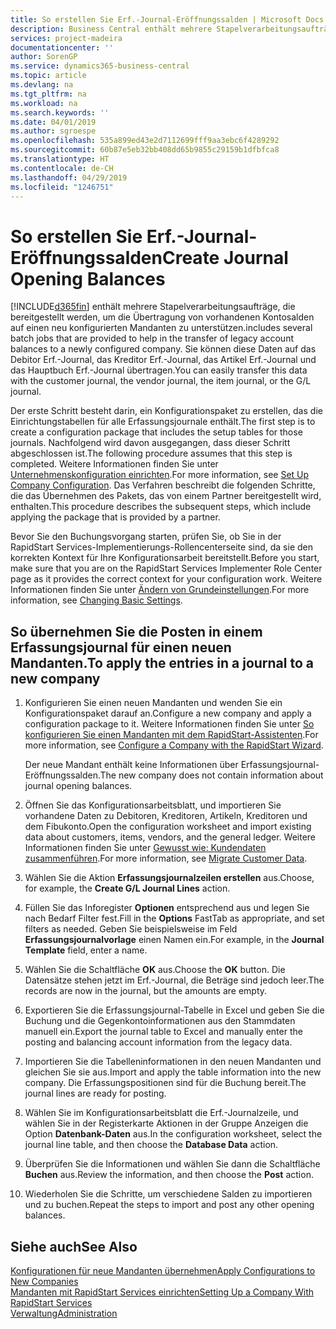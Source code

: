 ```yaml
---
title: So erstellen Sie Erf.-Journal-Eröffnungssalden | Microsoft Docs
description: Business Central enthält mehrere Stapelverarbeitungsaufträge, die bereitgestellt werden, um die Übertragung von vorhandenen Kontosalden auf einen neu konfigurierten Mandanten zu unterstützen. Sie können diese Daten mithilfe von Buch.-Blatt-Buchungen einfach übertragen.
services: project-madeira
documentationcenter: ''
author: SorenGP
ms.service: dynamics365-business-central
ms.topic: article
ms.devlang: na
ms.tgt_pltfrm: na
ms.workload: na
ms.search.keywords: ''
ms.date: 04/01/2019
ms.author: sgroespe
ms.openlocfilehash: 535a899ed43e2d7112699fff9aa3ebc6f4289292
ms.sourcegitcommit: 60b87e5eb32bb408dd65b9855c29159b1dfbfca8
ms.translationtype: HT
ms.contentlocale: de-CH
ms.lasthandoff: 04/29/2019
ms.locfileid: "1246751"
---
```

# <a name="create-journal-opening-balances"></a><span data-ttu-id="23ae4-104">So erstellen Sie Erf.-Journal-Eröffnungssalden</span><span class="sxs-lookup"><span data-stu-id="23ae4-104">Create Journal Opening Balances</span></span>
[!INCLUDE[d365fin](includes/d365fin_md.md)] <span data-ttu-id="23ae4-105">enthält mehrere Stapelverarbeitungsaufträge, die bereitgestellt werden, um die Übertragung von vorhandenen Kontosalden auf einen neu konfigurierten Mandanten zu unterstützen.</span><span class="sxs-lookup"><span data-stu-id="23ae4-105">includes several batch jobs that are provided to help in the transfer of legacy account balances to a newly configured company.</span></span> <span data-ttu-id="23ae4-106">Sie können diese Daten auf das Debitor Erf.-Journal, das Kreditor Erf.-Journal, das Artikel Erf.-Journal und das Hauptbuch Erf.-Journal übertragen.</span><span class="sxs-lookup"><span data-stu-id="23ae4-106">You can easily transfer this data with the customer journal, the vendor journal, the item journal, or the G/L journal.</span></span>

<span data-ttu-id="23ae4-107">Der erste Schritt besteht darin, ein Konfigurationspaket zu erstellen, das die Einrichtungstabellen für alle Erfassungsjournale enthält.</span><span class="sxs-lookup"><span data-stu-id="23ae4-107">The first step is to create a configuration package that includes the setup tables for those journals.</span></span> <span data-ttu-id="23ae4-108">Nachfolgend wird davon ausgegangen, dass dieser Schritt abgeschlossen ist.</span><span class="sxs-lookup"><span data-stu-id="23ae4-108">The following procedure assumes that this step is completed.</span></span> <span data-ttu-id="23ae4-109">Weitere Informationen finden Sie unter [Unternehmenskonfiguration einrichten](admin-set-up-company-configuration.md).</span><span class="sxs-lookup"><span data-stu-id="23ae4-109">For more information, see [Set Up Company Configuration](admin-set-up-company-configuration.md).</span></span> <span data-ttu-id="23ae4-110">Das Verfahren beschreibt die folgenden Schritte, die das Übernehmen des Pakets, das von einem Partner bereitgestellt wird, enthalten.</span><span class="sxs-lookup"><span data-stu-id="23ae4-110">This procedure describes the subsequent steps, which include applying the package that is provided by a partner.</span></span>  

<span data-ttu-id="23ae4-111">Bevor Sie den Buchungsvorgang starten, prüfen Sie, ob Sie in der RapidStart Services-Implementierungs-Rollencenterseite sind, da sie den korrekten Kontext für Ihre Konfigurationsarbeit bereitstellt.</span><span class="sxs-lookup"><span data-stu-id="23ae4-111">Before you start, make sure that you are on the RapidStart Services Implementer Role Center page as it provides the correct context for your configuration work.</span></span> <span data-ttu-id="23ae4-112">Weitere Informationen finden Sie unter [Ändern von Grundeinstellungen](ui-change-basic-settings.md).</span><span class="sxs-lookup"><span data-stu-id="23ae4-112">For more information, see [Changing Basic Settings](ui-change-basic-settings.md).</span></span>

## <a name="to-apply-the-entries-in-a-journal-to-a-new-company"></a><span data-ttu-id="23ae4-113">So übernehmen Sie die Posten in einem Erfassungsjournal für einen neuen Mandanten.</span><span class="sxs-lookup"><span data-stu-id="23ae4-113">To apply the entries in a journal to a new company</span></span>  
1. <span data-ttu-id="23ae4-114">Konfigurieren Sie einen neuen Mandanten und wenden Sie ein Konfigurationspaket darauf an.</span><span class="sxs-lookup"><span data-stu-id="23ae4-114">Configure a new company and apply a configuration package to it.</span></span> <span data-ttu-id="23ae4-115">Weitere Informationen finden Sie unter [So konfigurieren Sie einen Mandanten mit dem RapidStart-Assistenten](admin-how-to-configure-a-company-with-the-rapidstart-wizard.md).</span><span class="sxs-lookup"><span data-stu-id="23ae4-115">For more information, see [Configure a Company with the RapidStart Wizard](admin-how-to-configure-a-company-with-the-rapidstart-wizard.md).</span></span>  

    <span data-ttu-id="23ae4-116">Der neue Mandant enthält keine Informationen über Erfassungsjournal-Eröffnungssalden.</span><span class="sxs-lookup"><span data-stu-id="23ae4-116">The new company does not contain information about journal opening balances.</span></span>  

2. <span data-ttu-id="23ae4-117">Öffnen Sie das Konfigurationsarbeitsblatt, und importieren Sie vorhandene Daten zu Debitoren, Kreditoren, Artikeln, Kreditoren und dem Fibukonto.</span><span class="sxs-lookup"><span data-stu-id="23ae4-117">Open the configuration worksheet and import existing data about customers, items, vendors, and the general ledger.</span></span> <span data-ttu-id="23ae4-118">Weitere Informationen finden Sie unter [Gewusst wie: Kundendaten zusammenführen](admin-migrate-customer-data.md).</span><span class="sxs-lookup"><span data-stu-id="23ae4-118">For more information, see [Migrate Customer Data](admin-migrate-customer-data.md).</span></span>  
3. <span data-ttu-id="23ae4-119">Wählen Sie die Aktion **Erfassungsjournalzeilen erstellen** aus.</span><span class="sxs-lookup"><span data-stu-id="23ae4-119">Choose, for example, the **Create G/L Journal Lines** action.</span></span>  
4. <span data-ttu-id="23ae4-120">Füllen Sie das Inforegister **Optionen** entsprechend aus und legen Sie nach Bedarf Filter fest.</span><span class="sxs-lookup"><span data-stu-id="23ae4-120">Fill in the **Options** FastTab as appropriate, and set filters as needed.</span></span> <span data-ttu-id="23ae4-121">Geben Sie beispielsweise im Feld **Erfassungsjournalvorlage** einen Namen ein.</span><span class="sxs-lookup"><span data-stu-id="23ae4-121">For example, in the **Journal Template** field, enter a name.</span></span>  
5. <span data-ttu-id="23ae4-122">Wählen Sie die Schaltfläche **OK** aus.</span><span class="sxs-lookup"><span data-stu-id="23ae4-122">Choose the **OK** button.</span></span> <span data-ttu-id="23ae4-123">Die Datensätze stehen jetzt im Erf.-Journal, die Beträge sind jedoch leer.</span><span class="sxs-lookup"><span data-stu-id="23ae4-123">The records are now in the journal, but the amounts are empty.</span></span>  
6. <span data-ttu-id="23ae4-124">Exportieren Sie die Erfassungsjournal-Tabelle in Excel und geben Sie die Buchung und die Gegenkontoinformationen aus den Stammdaten manuell ein.</span><span class="sxs-lookup"><span data-stu-id="23ae4-124">Export the journal table to Excel and manually enter the posting and balancing account information from the legacy data.</span></span>
7. <span data-ttu-id="23ae4-125">Importieren Sie die Tabelleninformationen in den neuen Mandanten und gleichen Sie sie aus.</span><span class="sxs-lookup"><span data-stu-id="23ae4-125">Import and apply the table information into the new company.</span></span> <span data-ttu-id="23ae4-126">Die Erfassungspositionen sind für die Buchung bereit.</span><span class="sxs-lookup"><span data-stu-id="23ae4-126">The journal lines are ready for posting.</span></span>  
8. <span data-ttu-id="23ae4-127">Wählen Sie im Konfigurationsarbeitsblatt die Erf.-Journalzeile, und wählen Sie in der Registerkarte Aktionen in der Gruppe Anzeigen die Option **Datenbank-Daten** aus.</span><span class="sxs-lookup"><span data-stu-id="23ae4-127">In the configuration worksheet, select the journal line table, and then choose the **Database Data** action.</span></span>  
9. <span data-ttu-id="23ae4-128">Überprüfen Sie die Informationen und wählen Sie dann die Schaltfläche **Buchen** aus.</span><span class="sxs-lookup"><span data-stu-id="23ae4-128">Review the information, and then choose the **Post** action.</span></span>  
10. <span data-ttu-id="23ae4-129">Wiederholen Sie die Schritte, um verschiedene Salden zu importieren und zu buchen.</span><span class="sxs-lookup"><span data-stu-id="23ae4-129">Repeat the steps to import and post any other opening balances.</span></span>  

## <a name="see-also"></a><span data-ttu-id="23ae4-130">Siehe auch</span><span class="sxs-lookup"><span data-stu-id="23ae4-130">See Also</span></span>  
[<span data-ttu-id="23ae4-131">Konfigurationen für neue Mandanten übernehmen</span><span class="sxs-lookup"><span data-stu-id="23ae4-131">Apply Configurations to New Companies</span></span>](admin-apply-configuration-to-new-companies.md)  
[<span data-ttu-id="23ae4-132">Mandanten mit RapidStart Services einrichten</span><span class="sxs-lookup"><span data-stu-id="23ae4-132">Setting Up a Company With RapidStart Services</span></span>](admin-set-up-a-company-with-rapidstart.md)  
[<span data-ttu-id="23ae4-133">Verwaltung</span><span class="sxs-lookup"><span data-stu-id="23ae4-133">Administration</span></span>](admin-setup-and-administration.md)
